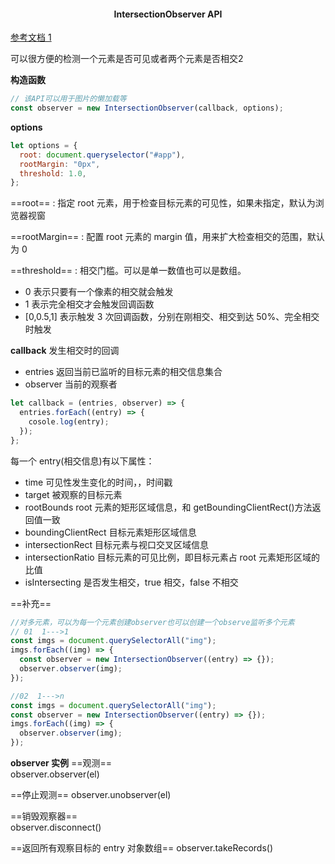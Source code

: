 #### <p align='center'> IntersectionObserver API</p>

[参考文档 1](https://juejin.cn/post/7295277070388035622?searchId=20240112113954A6ABB4537D430B150DC8)

可以很方便的检测一个元素是否可见或者两个元素是否相交2

<b>构造函数</b>

```js
// 该API可以用于图片的懒加载等
const observer = new IntersectionObserver(callback, options);
```

<b>options</b>

```js
let options = {
  root: document.queryselector("#app"),
  rootMargin: "0px",
  threshold: 1.0,
};
```

==root== : 指定 root 元素，用于检查目标元素的可见性，如果未指定，默认为浏览器视窗

==rootMargin== : 配置 root 元素的 margin 值，用来扩大检查相交的范围，默认为 0

==threshold== : 相交门槛。可以是单一数值也可以是数组。

- 0 表示只要有一个像素的相交就会触发
- 1 表示完全相交才会触发回调函数
- [0,0.5,1] 表示触发 3 次回调函数，分别在刚相交、相交到达 50%、完全相交时触发

<b>callback</b>
发生相交时的回调

- entries 返回当前已监听的目标元素的相交信息集合
- observer 当前的观察者

```js
let callback = (entries, observer) => {
  entries.forEach((entry) => {
    cosole.log(entry);
  });
};
```

每一个 entry(相交信息)有以下属性：

- time 可见性发生变化的时间，，时间戳
- target 被观察的目标元素
- rootBounds root 元素的矩形区域信息，和 getBoundingClientRect()方法返回值一致
- boundingClientRect 目标元素矩形区域信息
- intersectionRect 目标元素与视口交叉区域信息
- intersectionRatio 目标元素的可见比例，即目标元素占 root 元素矩形区域的比值
- isIntersecting 是否发生相交，true 相交，false 不相交

==补充==

```js
//对多元素，可以为每一个元素创建observer也可以创建一个observe监听多个元素
// 01  1--->1
const imgs = document.querySelectorAll("img");
imgs.forEach((img) => {
  const observer = new IntersectionObserver((entry) => {});
  observer.observer(img);
});

//02  1--->n
const imgs = document.querySelectorAll("img");
const observer = new IntersectionObserver((entry) => {});
imgs.forEach((img) => {
  observer.observer(img);
});
```

**observer 实例**
==观测==  
 observer.observer(el)

==停止观测==
observer.unobserver(el)

==销毁观察器==  
observer.disconnect()

==返回所有观察目标的 entry 对象数组==
observer.takeRecords()
 
